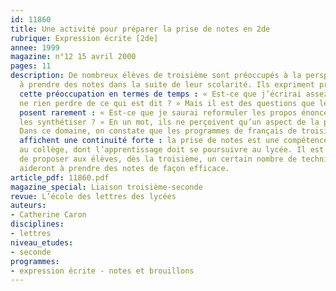 ```yaml
---
id: 11860
title: Une activité pour préparer la prise de notes en 2de
rubrique: Expression écrite [2de]
annee: 1999
magazine: n°12 15 avril 2000
pages: 11
description: De nombreux élèves de troisième sont préoccupés à la perspective d’avoir
  à prendre des notes dans la suite de leur scolarité. Ils expriment principalement
  cette préoccupation en termes de temps : « Est-ce que j’écrirai assez vite pour
  ne rien perdre de ce qui est dit ? » Mais il est des questions que les élèves se
  posent rarement : « Est-ce que je saurai reformuler les propos énoncés, les organiser,
  les synthétiser ? » En un mot, ils ne perçoivent qu’un aspect de la prise de notes.
  Dans ce domaine, on constate que les programmes de français de troisième et de seconde
  affichent une continuité forte : la prise de notes est une compétence en cours d’acquisition
  au collège, dont l’apprentissage doit se poursuivre au lycée. Il est donc utile
  de proposer aux élèves, dès la troisième, un certain nombre de techniques qui les
  aideront à prendre des notes de façon efficace.
article_pdf: 11860.pdf
magazine_special: Liaison troisième-seconde
revue: L’école des lettres des lycées
auteurs:
- Catherine Caron
disciplines:
- lettres
niveau_etudes:
- seconde
programmes:
- expression écrite - notes et brouillons
---
```

